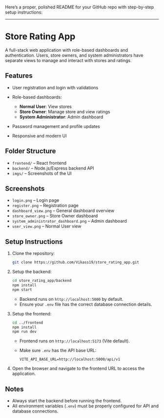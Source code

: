 Here’s a proper, polished README for your GitHub repo with step-by-step setup instructions:

---

# Store Rating App

A full-stack web application with role-based dashboards and authentication. Users, store owners, and system administrators have separate views to manage and interact with stores and ratings.

## Features

* User registration and login with validations
* Role-based dashboards:

  * **Normal User**: View stores
  * **Store Owner**: Manage store and view ratings
  * **System Administrator**: Admin dashboard
* Password management and profile updates
* Responsive and modern UI

## Folder Structure

* `frontend/` – React frontend
* `backend/` – Node.js/Express backend API
* `imgs/` – Screenshots of the UI

## Screenshots

* `login.png` – Login page
* `register.png` – Registration page
* `dashboard_view.png` – General dashboard overview
* `store_owner.png` – Store Owner dashboard
* `system_administrator_dashboard.png` – Admin dashboard
* `user_view.png` – Normal User view

## Setup Instructions

1. Clone the repository:

   ```bash
   git clone https://github.com/Vikass19/store_rating_app.git
   ```

2. Setup the backend:

   ```bash
   cd store_rating_app/backend
   npm install
   npm start
   ```

   * Backend runs on `http://localhost:5000` by default.
   * Ensure your `.env` file has the correct database connection details.

3. Setup the frontend:

   ```bash
   cd ../frontend
   npm install
   npm run dev
   ```

   * Frontend runs on `http://localhost:5173` (Vite default).
   * Make sure `.env` has the API base URL:

     ```
     VITE_API_BASE_URL=http://localhost:5000/api/v1
     ```

4. Open the browser and navigate to the frontend URL to access the application.

## Notes

* Always start the backend before running the frontend.
* All environment variables (`.env`) must be properly configured for API and database connections.


